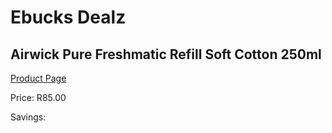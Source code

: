 
# Ebucks Dealz
## Airwick Pure Freshmatic Refill Soft Cotton 250ml
[Product Page](https://www.ebucks.com/web/shop/productSelected.do?prodId=1085586847&catId=908586136)

Price: R85.00

Savings: 


	
